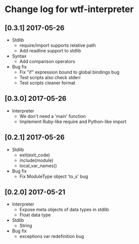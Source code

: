 # Change log for wtf-interpreter

## [0.3.1] 2017-05-26
- Stdlib
  - require/import supports relative path
  - Add readline support to stdlib
- Syntax
  - Add comparison operators
- Bug fix
  - Fix "if" expression bound to global bindings bug
  - Test scripts also check stderr
  - Test scripts cleaner format

## [0.3.0] 2017-05-26
- Interpreter
  - We don't need a 'main' function
  - Implement Ruby-like require and Python-like import

## [0.2.1] 2017-05-26
- Stdlib
  - exit(exit\_code)
  - include(module)
  - local_var_names()
- Bug fix
  - Fix ModuleType object 'to_s' bug

## [0.2.0] 2017-05-21
- Interpreter
  - Expose meta objects of data types in stdlib
  - Float data type
- Stdlib
  - String
- Bug fix
  - exceptions var redefinition bug
